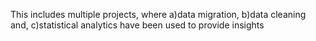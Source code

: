 This includes multiple projects, where 
a)data migration,
b)data cleaning and, 
c)statistical analytics 
have been used to provide insights
